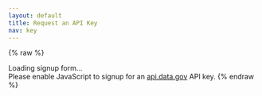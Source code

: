 ```yaml
---
layout: default
title: Request an API Key
nav: key
---
```


{% raw %}
<div id="apidatagov_signup">Loading signup form...</div>
<script type="text/javascript">
  /* * * CONFIGURATION VARIABLES: EDIT BEFORE PASTING INTO YOUR WEBPAGE * * */
  var apiUmbrellaSignupOptions = {
    registrationSource: 'gsa-sam',
    apiKey: '2cnHYrvWoVvKnV7BahvMvxOWa8z4RHx9K7MtkS5G',
    exampleApiUrl: 'https://api.data.gov/sam/v1/registrations/1459697830000?api_key={{api_key}}'
  };

  /* * * DON'T EDIT BELOW THIS LINE * * */
  (function() {
    var apiUmbrella = document.createElement('script'); apiUmbrella.type = 'text/javascript'; apiUmbrella.async = true;
    apiUmbrella.src = 'https://api.data.gov/static/javascripts/signup_embed.js';
    (document.getElementsByTagName('head')[0] || document.getElementsByTagName('body')[0]).appendChild(apiUmbrella);
  })();
</script>
<noscript>Please enable JavaScript to signup for an <a href="http://api.data.gov/">api.data.gov</a> API key.</noscript>
{% endraw %}
